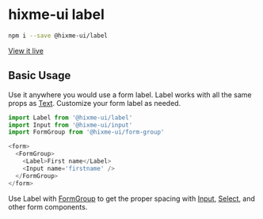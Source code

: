 # hixme-ui label


```bash
npm i --save @hixme-ui/label
```

[View it live](https://hixme.github.io/hixme-ui/label)

## Basic Usage

Use it anywhere you would use a form label. Label works with all the same props as [Text](https://github.com/hixme/hixme-ui/tree/master/packages/text#props). Customize your form label as needed.

```javascript
import Label from '@hixme-ui/label'
import Input from '@hixme-ui/input'
import FormGroup from '@hixme-ui/form-group'

<form>
  <FormGroup>
    <Label>First name</Label>
    <Input name='firstname' />
  </FormGroup>
</form>
```

Use Label with [FormGroup](https://github.com/hixme/hixme-ui/tree/master/packages/form-group) to get the proper spacing with [Input](https://github.com/hixme/hixme-ui/tree/master/packages/input), [Select](https://github.com/hixme/hixme-ui/tree/master/packages/select), and other form components.
